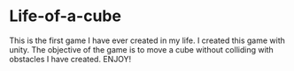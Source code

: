 # Life-of-a-cube
This is the first game I have ever created in my life. I created this game with unity. The objective of the game is to move a cube without colliding with obstacles I have created. ENJOY! 
